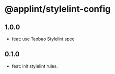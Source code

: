 # @applint/stylelint-config

## 1.0.0

- feat: use Taobao Stylelint spec

## 0.1.0

- feat: init stylelint rules.
